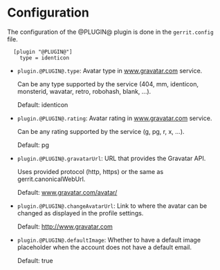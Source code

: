 Configuration
=============

The configuration of the @PLUGIN@ plugin is done in the `gerrit.config`
file.

```
  [plugin "@PLUGIN@"]
    type = identicon
```

- `plugin.@PLUGIN@.type`: Avatar type in www.gravatar.com service.

	Can be any type supported by the service
	(404, mm, identicon, monsterid, wavatar, retro, robohash, blank, ...).

	Default: identicon

- `plugin.@PLUGIN@.rating`: Avatar rating in www.gravatar.com service.

	Can be any rating supported by the service
	(g, pg, r, x, ...).

	Default: pg

- `plugin.@PLUGIN@.gravatarUrl`: URL that provides the Gravatar API.

	Uses provided protocol (http, https) or the same as gerrit.canonicalWebUrl.

	Default: www.gravatar.com/avatar/

- `plugin.@PLUGIN@.changeAvatarUrl`: Link to where the avatar can be changed as displayed in the profile settings.

	Default: http://www.gravatar.com

- `plugin.@PLUGIN@.defaultImage`: Whether to have a default image placeholder when the account does not have
	a default email.

	Default: true
